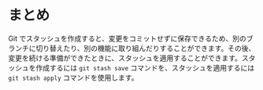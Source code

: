 # まとめ

Git でスタッシュを作成すると、変更をコミットせずに保存できるため、別のブランチに切り替えたり、別の機能に取り組んだりすることができます。その後、変更を続ける準備ができたときに、スタッシュを適用することができます。スタッシュを作成するには `git stash save` コマンドを、スタッシュを適用するには `git stash apply` コマンドを使用します。
